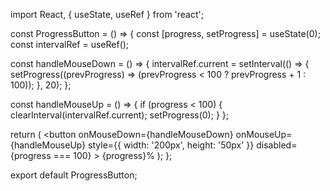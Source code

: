 import React, { useState, useRef } from 'react';

const ProgressButton = () => {
  const [progress, setProgress] = useState(0);
  const intervalRef = useRef();

  const handleMouseDown = () => {
    intervalRef.current = setInterval(() => {
      setProgress((prevProgress) => (prevProgress < 100 ? prevProgress + 1 : 100));
    }, 20);
  };

  const handleMouseUp = () => {
    if (progress < 100) {
      clearInterval(intervalRef.current);
      setProgress(0);
    }
  };

  return (
    <button
      onMouseDown={handleMouseDown}
      onMouseUp={handleMouseUp}
      style={{ width: '200px', height: '50px' }}
      disabled={progress === 100}
    >
      {progress}%
    </button>
  );
};

export default ProgressButton;
